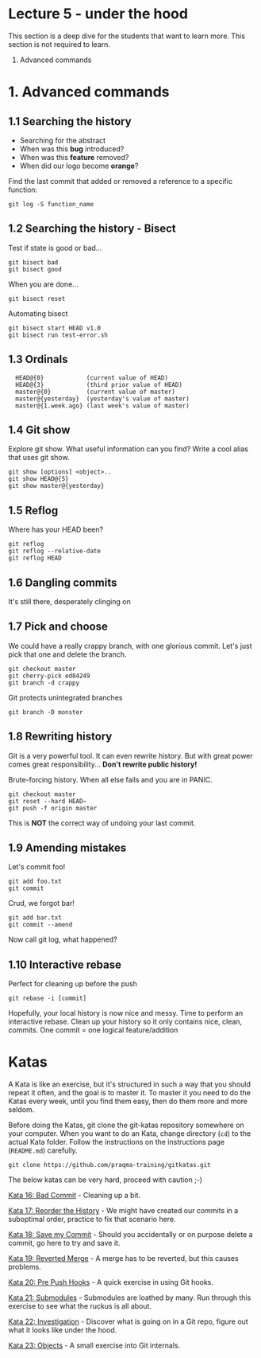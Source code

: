 # Lecture 5 - under the hood
This section is a deep dive for the students that want to learn more. This section is not required to learn.
1. Advanced commands


# 1. Advanced commands

## 1.1 Searching the history
- Searching for the abstract
- When was this **bug** introduced?
- When was this **feature** removed?
- When did our logo become **orange**?

Find the last commit that added or removed a reference to a specific function:
```
git log -S function_name
```
## 1.2 Searching the history - Bisect
Test if state is good or bad…
```
git bisect bad
git bisect good
```
When you are done...
```
git bisect reset
```
Automating bisect
```
git bisect start HEAD v1.0
git bisect run test-error.sh
```

## 1.3 Ordinals

      HEAD@{0}            (current value of HEAD)
      HEAD@{3}         	  (third prior value of HEAD)
      master@{0}  	      (current value of master)
      master@{yesterday}  (yesterday's value of master)
      master@{1.week.ago} (last week's value of master)

## 1.4 Git show
Explore git show.
What useful information can you find?
Write a cool alias that uses git show.
```
git show [options] <object>..
git show HEAD@{5}
git show master@{yesterday}
```

## 1.5 Reflog
Where has your HEAD been?
```
git reflog
git reflog --relative-date
git reflog HEAD
```

## 1.6 Dangling commits
It's still there, desperately clinging on

## 1.7 Pick and choose
We could have a really crappy branch, with one glorious commit.
Let's just pick that one and delete the branch.
```
git checkout master
git cherry-pick ed84249
git branch -d crappy
```
Git protects unintegrated branches
```
git branch -D monster
```

## 1.8 Rewriting history
Git is a very powerful tool.
It can even rewrite history.
But with great power comes great responsibility...
**Don't rewrite public history!**

Brute-forcing history. When all else fails and you are in PANIC.
```
git checkout master
git reset --hard HEAD~
git push -f origin master
```
This is **NOT** the correct way of undoing your last commit.

## 1.9 Amending mistakes
Let's commit foo!
```
git add foo.txt
git commit
```
Crud, we forgot bar!
```
git add bar.txt
git commit --amend
```
Now call git log, what happened?

## 1.10 Interactive rebase
Perfect for cleaning up before the push
```
git rebase -i [commit]
```
Hopefully, your local history is now nice and messy.
Time to perform an interactive rebase.
Clean up your history so it only contains nice, clean, commits.
One commit = one logical feature/addition

# Katas
A Kata is like an exercise, but it's structured in such a way that you should repeat it often, and the goal is to master it. To master it you need to do the Katas every week, until you find them easy, then do them more and more seldom.

Before doing the Katas, git clone the git-katas repository somewhere on your computer. When you want to do an Kata, change directory (`cd`) to the actual Kata folder. Follow the instructions on the instructions page (`README.md`) carefully.
```
git clone https://github.com/praqma-training/gitkatas.git
```

The below katas can be very hard, proceed with caution ;-)

[Kata 16: Bad Commit](https://github.com/praqma-training/git-katas/blob/master/bad-commit) - Cleaning up a bit.

[Kata 17: Reorder the History](https://github.com/praqma-training/git-katas/blob/master/reorder-the-history) - We might have created our commits in a suboptimal order, practice to fix that scenario here.

[Kata 18: Save my Commit](https://github.com/praqma-training/git-katas/blob/master/save-my-commit) - Should you accidentally or on purpose delete a commit, go here to try and save it.

[Kata 19: Reverted Merge](https://github.com/praqma-training/git-katas/blob/master/reverted-merge) - A merge has to be reverted, but this causes problems.

[Kata 20: Pre Push Hooks](https://github.com/praqma-training/git-katas/blob/master/pre-push) - A quick exercise in using Git hooks.

[Kata 21: Submodules](https://github.com/praqma-training/git-katas/blob/master/submodules) - Submodules are loathed by many. Run through this exercise to see what the ruckus is all about.

[Kata 22: Investigation](https://github.com/praqma-training/git-katas/blob/master/investigation) - Discover what is going on in a Git repo, figure out what it looks like under the hood.

[Kata 23: Objects](https://github.com/praqma-training/git-katas/blob/master/objects) - A small exercise into Git internals.
